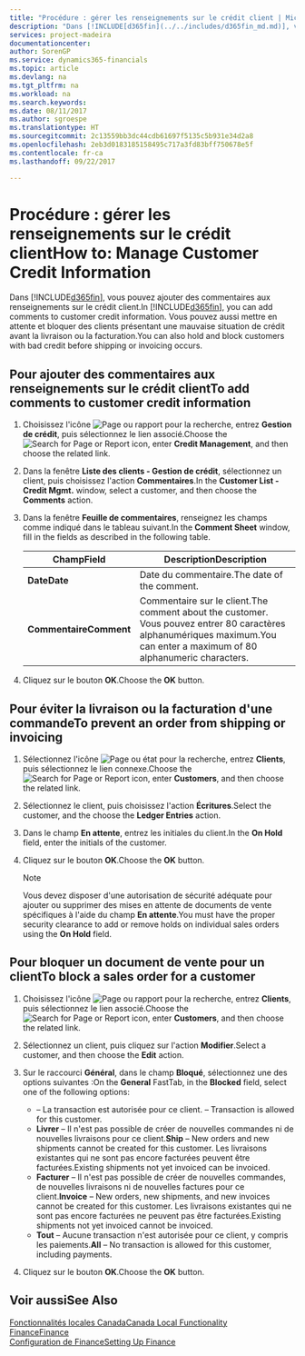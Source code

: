 ```yaml
---
title: "Procédure : gérer les renseignements sur le crédit client | Microsoft Docs"
description: "Dans [!INCLUDE[d365fin](../../includes/d365fin_md.md)], vous pouvez ajouter des commentaires aux renseignements sur le crédit client. Vous pouvez aussi mettre en attente et bloquer des clients présentant une mauvaise situation de crédit avant la livraison ou la facturation."
services: project-madeira
documentationcenter: 
author: SorenGP
ms.service: dynamics365-financials
ms.topic: article
ms.devlang: na
ms.tgt_pltfrm: na
ms.workload: na
ms.search.keywords: 
ms.date: 08/11/2017
ms.author: sgroespe
ms.translationtype: HT
ms.sourcegitcommit: 2c13559bb3dc44cdb61697f5135c5b931e34d2a8
ms.openlocfilehash: 2eb3d0183185158495c717a3fd83bff750678e5f
ms.contentlocale: fr-ca
ms.lasthandoff: 09/22/2017

---
```

# <a name="how-to-manage-customer-credit-information"></a><span data-ttu-id="ca048-104">Procédure : gérer les renseignements sur le crédit client</span><span class="sxs-lookup"><span data-stu-id="ca048-104">How to: Manage Customer Credit Information</span></span>
<span data-ttu-id="ca048-105">Dans [!INCLUDE[d365fin](../../includes/d365fin_md.md)], vous pouvez ajouter des commentaires aux renseignements sur le crédit client.</span><span class="sxs-lookup"><span data-stu-id="ca048-105">In [!INCLUDE[d365fin](../../includes/d365fin_md.md)], you can add comments to customer credit information.</span></span> <span data-ttu-id="ca048-106">Vous pouvez aussi mettre en attente et bloquer des clients présentant une mauvaise situation de crédit avant la livraison ou la facturation.</span><span class="sxs-lookup"><span data-stu-id="ca048-106">You can also hold and block customers with bad credit before shipping or invoicing occurs.</span></span>  

## <a name="to-add-comments-to-customer-credit-information"></a><span data-ttu-id="ca048-107">Pour ajouter des commentaires aux renseignements sur le crédit client</span><span class="sxs-lookup"><span data-stu-id="ca048-107">To add comments to customer credit information</span></span>  
1.  <span data-ttu-id="ca048-108">Choisissez l'icône ![Page ou rapport pour la recherche](../../media/ui-search/search_small.png "icône Page ou rapport pour la recherche"), entrez **Gestion de crédit**, puis sélectionnez le lien associé.</span><span class="sxs-lookup"><span data-stu-id="ca048-108">Choose the ![Search for Page or Report](../../media/ui-search/search_small.png "Search for Page or Report icon") icon, enter **Credit Management**, and then choose the related link.</span></span>  
2.  <span data-ttu-id="ca048-109">Dans la fenêtre **Liste des clients - Gestion de crédit**, sélectionnez un client, puis choisissez l'action **Commentaires**.</span><span class="sxs-lookup"><span data-stu-id="ca048-109">In the **Customer List - Credit Mgmt.** window, select a customer, and then choose the **Comments** action.</span></span>  
3.  <span data-ttu-id="ca048-110">Dans la fenêtre **Feuille de commentaires**, renseignez les champs comme indiqué dans le tableau suivant.</span><span class="sxs-lookup"><span data-stu-id="ca048-110">In the **Comment Sheet** window, fill in the fields as described in the following table.</span></span>  

    |<span data-ttu-id="ca048-111">Champ</span><span class="sxs-lookup"><span data-stu-id="ca048-111">Field</span></span>|<span data-ttu-id="ca048-112">Description</span><span class="sxs-lookup"><span data-stu-id="ca048-112">Description</span></span>|  
    |---------------------------------|---------------------------------------|  
    |<span data-ttu-id="ca048-113">**Date**</span><span class="sxs-lookup"><span data-stu-id="ca048-113">**Date**</span></span>|<span data-ttu-id="ca048-114">Date du commentaire.</span><span class="sxs-lookup"><span data-stu-id="ca048-114">The date of the comment.</span></span>|  
    |<span data-ttu-id="ca048-115">**Commentaire**</span><span class="sxs-lookup"><span data-stu-id="ca048-115">**Comment**</span></span>|<span data-ttu-id="ca048-116">Commentaire sur le client.</span><span class="sxs-lookup"><span data-stu-id="ca048-116">The comment about the customer.</span></span> <span data-ttu-id="ca048-117">Vous pouvez entrer 80 caractères alphanumériques maximum.</span><span class="sxs-lookup"><span data-stu-id="ca048-117">You can enter a maximum of 80 alphanumeric characters.</span></span>|  

4.  <span data-ttu-id="ca048-118">Cliquez sur le bouton **OK**.</span><span class="sxs-lookup"><span data-stu-id="ca048-118">Choose the **OK** button.</span></span>  

## <a name="to-prevent-an-order-from-shipping-or-invoicing"></a><span data-ttu-id="ca048-119">Pour éviter la livraison ou la facturation d'une commande</span><span class="sxs-lookup"><span data-stu-id="ca048-119">To prevent an order from shipping or invoicing</span></span>  
1.  <span data-ttu-id="ca048-120">Sélectionnez l'icône ![Page ou état pour la recherche](../../media/ui-search/search_small.png "Page ou état pour la recherche"), entrez **Clients**, puis sélectionnez le lien connexe.</span><span class="sxs-lookup"><span data-stu-id="ca048-120">Choose the ![Search for Page or Report](../../media/ui-search/search_small.png "Search for Page or Report icon") icon, enter **Customers**, and then choose the related link.</span></span>  
2.  <span data-ttu-id="ca048-121">Sélectionnez le client, puis choisissez l'action **Écritures**.</span><span class="sxs-lookup"><span data-stu-id="ca048-121">Select the customer, and the choose the **Ledger Entries** action.</span></span>  
3.  <span data-ttu-id="ca048-122">Dans le champ **En attente**, entrez les initiales du client.</span><span class="sxs-lookup"><span data-stu-id="ca048-122">In the **On Hold** field, enter the initials of the customer.</span></span>  
4.  <span data-ttu-id="ca048-123">Cliquez sur le bouton **OK**.</span><span class="sxs-lookup"><span data-stu-id="ca048-123">Choose the **OK** button.</span></span>  

    > [!NOTE]  
    >  <span data-ttu-id="ca048-124">Vous devez disposer d'une autorisation de sécurité adéquate pour ajouter ou supprimer des mises en attente de documents de vente spécifiques à l'aide du champ **En attente**.</span><span class="sxs-lookup"><span data-stu-id="ca048-124">You must have the proper security clearance to add or remove holds on individual sales orders using the **On Hold** field.</span></span>  

## <a name="to-block-a-sales-order-for-a-customer"></a><span data-ttu-id="ca048-125">Pour bloquer un document de vente pour un client</span><span class="sxs-lookup"><span data-stu-id="ca048-125">To block a sales order for a customer</span></span>  
1.  <span data-ttu-id="ca048-126">Choisissez l'icône ![Page ou rapport pour la recherche](../../media/ui-search/search_small.png "icône Page ou rapport pour la recherche"), entrez **Clients**, puis sélectionnez le lien associé.</span><span class="sxs-lookup"><span data-stu-id="ca048-126">Choose the ![Search for Page or Report](../../media/ui-search/search_small.png "Search for Page or Report icon") icon, enter **Customers**, and then choose the related link.</span></span>  
2.  <span data-ttu-id="ca048-127">Sélectionnez un client, puis cliquez sur l'action **Modifier**.</span><span class="sxs-lookup"><span data-stu-id="ca048-127">Select a customer, and then choose the **Edit** action.</span></span>  
3.  <span data-ttu-id="ca048-128">Sur le raccourci **Général**, dans le champ **Bloqué**, sélectionnez une des options suivantes :</span><span class="sxs-lookup"><span data-stu-id="ca048-128">On the **General** FastTab, in the **Blocked** field, select one of the following options:</span></span>  

    -   <span data-ttu-id="ca048-129">**<Blank>** – La transaction est autorisée pour ce client.</span><span class="sxs-lookup"><span data-stu-id="ca048-129">**<Blank>** – Transaction is allowed for this customer.</span></span>  
    -   <span data-ttu-id="ca048-130">**Livrer** – Il n'est pas possible de créer de nouvelles commandes ni de nouvelles livraisons pour ce client.</span><span class="sxs-lookup"><span data-stu-id="ca048-130">**Ship** – New orders and new shipments cannot be created for this customer.</span></span> <span data-ttu-id="ca048-131">Les livraisons existantes qui ne sont pas encore facturées peuvent être facturées.</span><span class="sxs-lookup"><span data-stu-id="ca048-131">Existing shipments not yet invoiced can be invoiced.</span></span>  
    -   <span data-ttu-id="ca048-132">**Facturer** – Il n'est pas possible de créer de nouvelles commandes, de nouvelles livraisons ni de nouvelles factures pour ce client.</span><span class="sxs-lookup"><span data-stu-id="ca048-132">**Invoice** – New orders, new shipments, and new invoices cannot be created for this customer.</span></span> <span data-ttu-id="ca048-133">Les livraisons existantes qui ne sont pas encore facturées ne peuvent pas être facturées.</span><span class="sxs-lookup"><span data-stu-id="ca048-133">Existing shipments not yet invoiced cannot be invoiced.</span></span>  
    -   <span data-ttu-id="ca048-134">**Tout** – Aucune transaction n'est autorisée pour ce client, y compris les paiements.</span><span class="sxs-lookup"><span data-stu-id="ca048-134">**All** – No transaction is allowed for this customer, including payments.</span></span>  
4.  <span data-ttu-id="ca048-135">Cliquez sur le bouton **OK**.</span><span class="sxs-lookup"><span data-stu-id="ca048-135">Choose the **OK** button.</span></span>  

## <a name="see-also"></a><span data-ttu-id="ca048-136">Voir aussi</span><span class="sxs-lookup"><span data-stu-id="ca048-136">See Also</span></span>  
[<span data-ttu-id="ca048-137">Fonctionnalités locales Canada</span><span class="sxs-lookup"><span data-stu-id="ca048-137">Canada Local Functionality</span></span>](canada-local-functionality.md)  
[<span data-ttu-id="ca048-138">Finance</span><span class="sxs-lookup"><span data-stu-id="ca048-138">Finance</span></span>](../../finance.md)  
[<span data-ttu-id="ca048-139">Configuration de Finance</span><span class="sxs-lookup"><span data-stu-id="ca048-139">Setting Up Finance</span></span>](../../finance.md)


